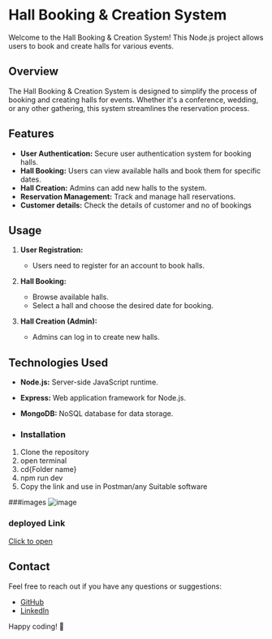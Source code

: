 # Hall Booking & Creation System

Welcome to the Hall Booking & Creation System! This Node.js project allows users to book and create halls for various events.

## Overview

The Hall Booking & Creation System is designed to simplify the process of booking and creating halls for events. Whether it's a conference, wedding, or any other gathering, this system streamlines the reservation process.

## Features

- **User Authentication:** Secure user authentication system for booking halls.
- **Hall Booking:** Users can view available halls and book them for specific dates.
- **Hall Creation:** Admins can add new halls to the system.
- **Reservation Management:** Track and manage hall reservations.
- **Customer details:** Check the details of customer and no of bookings



## Usage

1. **User Registration:**

    - Users need to register for an account to book halls.

2. **Hall Booking:**

    - Browse available halls.
    - Select a hall and choose the desired date for booking.

3. **Hall Creation (Admin):**

    - Admins can log in to create new halls.

## Technologies Used

- **Node.js:** Server-side JavaScript runtime.
- **Express:** Web application framework for Node.js.
- **MongoDB:** NoSQL database for data storage.

- ### Installation

1. Clone the repository
2. open terminal
3. cd{Folder name}
4. npm run dev
5. Copy the link and use in Postman/any Suitable software


###images
![image]()


### deployed Link 
[Click to open](https://hallbooking-kich.onrender.com/)

## Contact

Feel free to reach out if you have any questions or suggestions:

- [GitHub](https://github.com/Pandiaraj-22/)
- [LinkedIn](in/pandiaraj-m-4531b6285)

Happy coding! 🚀

